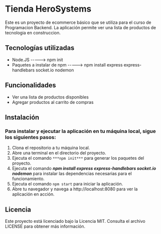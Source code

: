 # Tienda HeroSystems
Este es un proyecto de ecommerce básico que se utiliza para el curso de Programacion Backend. La aplicación permite ver una lista de productos de tecnologia en construccion.

## Tecnologías utilizadas
- Node.JS   ----->  npm init 
- Paquetes a instalar de npm   ----->  npm install express express-handlebars socket.io nodemon

## Funcionalidades
- Ver una lista de productos disponibles
- Agregar productos al carrito de compras
<!-- - Ver el carrito de compras
- Realizar una orden de compra -->

## Instalación

### Para instalar y ejecutar la aplicación en tu máquina local, sigue los siguientes pasos:

1. Clona el repositorio a tu máquina local.
2. Abre una terminal en el directorio del proyecto.
3. Ejecuta el comando `***npm init***` para generar los paquetes del proyecto.
4. Ejecuta el comando ***npm install express express-handlebars socket.io nodemon*** para instalar las dependencias necesarias para el funcionamiento.
5. Ejecuta el comando `npm start` para iniciar la aplicación.
7. Abre tu navegador y navega a http://localhost:8080 para ver la aplicación en acción.

## Licencia
Este proyecto está licenciado bajo la Licencia MIT. Consulta el archivo LICENSE para obtener más información.